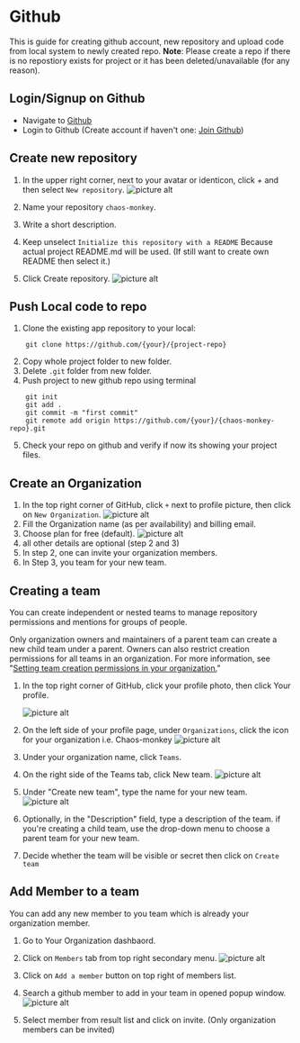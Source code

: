 # Github
This is guide for creating github account, new repository and upload code from local system to newly created repo.
**Note**: Please create a repo if there is no repostiory exists for project or it has been deleted/unavailable (for any reason).

## Login/Signup on Github
* Navigate to [Github](https://github.com/)
* Login to Github (Create account if haven't one: [Join Github](https://github.com/join))

## Create new repository
1. In the upper right corner, next to your avatar or identicon, click *+* and then select `New repository`.
    ![picture alt](img/Create-repo.png "Create new repository")

2. Name your repository `chaos-monkey`.
3. Write a short description.
4. Keep unselect `Initialize this repository with a README` Because actual project README.md will be used. (If still want to create own README then select it.) 
5. Click Create repository.
    ![picture alt](img/create-repo-filled.png "Fill details for new repo")


## Push Local code to repo
1. Clone the existing app repository to your local:
```
    git clone https://github.com/{your}/{project-repo}
```
2. Copy whole project folder to new folder.
3. Delete `.git` folder from new folder.
4. Push project to new github repo using terminal
```
    git init
    git add .
    git commit -m "first commit"
    git remote add origin https://github.com/{your}/{chaos-monkey-repo}.git
```
5. Check your repo on github and verify if now its showing your project files.

## Create an Organization
1. In the top right corner of GitHub, click `+` next to profile picture, then click on `New Organization`.
    ![picture alt](img/github-new-organization.png "Create new organization")
2. Fill the Organization name (as per availability) and billing email.
3. Choose plan for free (default).
    ![picture alt](img/github-create-org.png "Create new organization")
4. all other details are optional (step 2 and 3)
5. In step 2, one can invite your organization members.
6. In Step 3, you team for your new team.

## Creating a team
You can create independent or nested teams to manage repository permissions and mentions for groups of people.

Only organization owners and maintainers of a parent team can create a new child team under a parent. Owners can also restrict creation permissions for all teams in an organization. For more information, see "[Setting team creation permissions in your organization.](https://help.github.com/en/articles/setting-team-creation-permissions-in-your-organization)"

1. In the top right corner of GitHub, click your profile photo, then click Your profile.

    ![picture alt](img/github-profile-teams.png "Github profile")

2. On the left side of your profile page, under `Organizations`, click the icon for your organization i.e. Chaos-monkey
    ![picture alt](img/github-organizations.png "Github organizations")

3. Under your organization name, click  `Teams`.
4. On the right side of the Teams tab, click New team.
    ![picture alt](img/github-new-team.png "Github organization teams")

5. Under "Create new team", type the name for your new team.
    ![picture alt](img/github-create-team.png "Github create team")

6. Optionally, in the "Description" field, type a description of the team. if you're creating a child team, use the drop-down menu to choose a parent team for your new team.
7. Decide whether the team will be visible or secret then click on `Create team`

## Add Member to a team
You can add any new member to you team which is already your organization member.
1. Go to Your Organization dashbaord.
2. Click on `Members` tab from top right secondary menu.
    ![picture alt](img/github-add-team-member.png "Add member to team")

3. Click on `Add a member` button on top right of members list.
4. Search a github member to add in your team in opened popup window.
    ![picture alt](img/github-add-member.png "Invite member to team")

5. Select member from result list and click on invite. (Only organization members can be invited)
